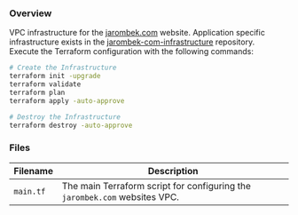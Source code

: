 ### Overview

VPC infrastructure for the [jarombek.com](https://www.jarombek.com/) website.  Application specific infrastructure 
exists in the [jarombek-com-infrastructure](https://github.com/AJarombek/jarombek-com-infrastructure.git) repository.  
Execute the Terraform configuration with the following commands:

```bash
# Create the Infrastructure
terraform init -upgrade
terraform validate
terraform plan
terraform apply -auto-approve

# Destroy the Infrastructure
terraform destroy -auto-approve
```

### Files

| Filename            | Description                                                                                                      |
|---------------------|------------------------------------------------------------------------------------------------------------------|
| `main.tf`           | The main Terraform script for configuring the `jarombek.com` websites VPC.                                       |